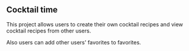 ## Cocktail time
This project allows users to create their own cocktail recipes and view cocktail recipes from other users.

Also users can add other users' favorites to favorites.
